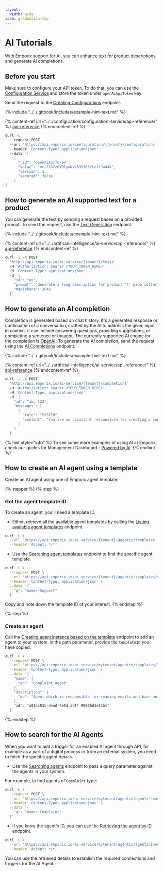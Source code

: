 ```yaml
---
layout:
  width: wide
icon: graduation-cap
---
```


# AI Tutorials

With Emporix support for AI, you can enhance text for product descriptions and generate AI completions.

## Before you start

Make sure to configure your API token. To do that, you can use the [Configuration Service](../../configuration/configuration-service/api-reference/) and store the token under `openAiApiToken` key.

Send the request to the [Creating Configurations](https://developer.emporix.io/api-references/api-guides/configuration/configuration-service/api-reference/tenant-configurations#post-configuration-tenant-configurations) endpoint.

{% include "../../.gitbook/includes/example-hint-text.md" %}

{% content-ref url="../../configuration/configuration-service/api-reference/" %}
[api-reference](../../configuration/configuration-service/api-reference/)
{% endcontent-ref %}

```bash
curl -L 
  --request POST 
  --url 'https://api.emporix.io/configuration/{tenant}/configurations' 
  --header 'Content-Type: application/json' 
  --data '[
    {
      "_id": "openAiApiToken",
      "value": "mc-ZtG7zOY9lywNv2539383fLeJr34444",
      "version": 1,
      "secured": false
    }
]
```

## How to generate an AI supported text for a product

You can generate the text by sending a request based on a provided prompt. To send the request, use the [Text Generation](https://developer.emporix.io/api-references/api-guides/artificial-intelligence/ai-service/api-reference/text-generation) endpoint.

{% include "../../.gitbook/includes/example-hint-text.md" %}

{% content-ref url="../../artificial-intelligence/ai-service/api-reference/" %}
[api-reference](../../artificial-intelligence/ai-service/api-reference/)
{% endcontent-ref %}

```bash
curl -i -X POST 
  'http://api.emporix.io/ai-service/{tenant}/texts' 
  -H 'Authorization: Bearer <YOUR_TOKEN_HERE>' 
  -H 'Content-Type: application/json' 
  -d '{
    "id": "en",
    "prompt": "Generate a long description for product '\''pipe cutter'\'' in language EN ",
    "maxTokens": 2048
  }'
```

## How to generate an AI completion

Completion is generated based on chat history. It's a generated response or continuation of a conversation, crafted by the AI to address the given input in context.
It can include answering questions, providing suggestions, or completing a sentence or thought.
The currently supported AI engine for the completion is [OpenAI](https://platform.openai.com/).
To generate the AI completion, send the request using the [AI Completions](https://developer.emporix.io/api-references/api-guides/artificial-intelligence/ai-service/api-reference/ai-completions) endpoint.

{% include "../../.gitbook/includes/example-hint-text.md" %}

{% content-ref url="../../artificial-intelligence/ai-service/api-reference/" %}
[api-reference](../../artificial-intelligence/ai-service/api-reference/)
{% endcontent-ref %}

```bash
curl -i -X POST 
  'http://api.emporix.io/ai-service/{tenant}/completions' 
  -H 'Authorization: Bearer <YOUR_TOKEN_HERE>' 
  -H 'Content-Type: application/json' 
  -d '{
    "id": "abc-123",
    "messages": [
      {
        "role": "SYSTEM",
        "content": "You are an assistant responsible for creating a configuration based on information provided by user."
      }
    ]
  }'
```

{% hint style="info" %}
To see some more examples of using AI at Emporix, check our guides for Management Dashboard - [Powered by AI](https://app.gitbook.com/s/bTY7EwZtYYQYC6GOcdTj/extensibility-and-integrations/ai-intro/ai-config).
{% endhint %}

## How to create an AI agent using a template

Create an AI agent using one of Emporix agent template.

{% stepper %}
{% step %}
### Get the agent template ID 
To create an agent, you'll need a template ID.
* Either, retrieve all the available agent templates by calling the [Listing available agent templates](https://developer.emporix.io/api-references/api-guides/artificial-intelligence/ai-service/api-reference/agent-template) endpoint.

```bash
curl -L \
  --url 'https://api.emporix.io/ai-service/{tenant}/agentic/templates' \
  --header 'Accept: */*'
```
* Use the [Searching agent templates](https://developer.emporix.io/api-references/api-guides/artificial-intelligence/ai-service/api-reference/agent-template) endpoint to find the specific agent template.

```bash
curl -L \
  --request POST \
  --url 'https://api.emporix.io/ai-service/{tenant}/agentic/templates/search' \
  --header 'Content-Type: application/json' \
  --data '{
    "q": "name:~Support"
  }'
```
Copy and note down the template ID of your interest.
{% endstep %}

{% step %}
### Create an agent
Call the [Creating agent instance based on the template](https://developer.emporix.io/api-references/api-guides/artificial-intelligence/ai-service/api-reference/agent-template) endpoint to add an agent to your system. In the path parameter, provide the `templateID` you have copied.

```bash
curl -L \
  --request POST \
  --url 'https://api.emporix.io/ai-service/mytenant/agentic/templates/123/agent' \
  --header 'Content-Type: application/json' \
  --data '{
    "name": {
      "en": "Complaint Agent"
    },
    "description": {
      "de": "Agent which is responsible for reading emails and base on that resolve the customer's complaints"
    },
    "id": "a81bc81b-dead-4e5d-abff-90865d1e13b1"
  }'
```

{% endstep %}

## How to search for the AI Agents

When you want to add a trigger for an enabled AI agent through API, for example as a part of a digital process or from an external system, you need to fetch the specific agent details.

* Use the [Searching agents](https://developer.emporix.io/api-references/api-guides/artificial-intelligence/ai-service/api-reference/agent/search) endpoint to pass a query parameter against the agents in your system. 

For example, to find agents of `Complaint` type:

```bash
curl -L \
  --request POST \
  --url 'https://api.emporix.io/ai-service/mytenant/agentic/agents/search' \
  --header 'Content-Type: application/json' \
  --data '{
    "q": "name:~Complaint"
  }'
```

* If you know the agent's ID, you can use the [Retrieving the agent by ID]() endpoint.

```bash
curl -L \
  --url 'https://api.emporix.io/ai-service/mytenant/agentic/agents/invoice-complaint' \
  --header 'Accept: */*'
```

You can use the retrieved details to establish the required connections and triggers for the AI Agent.